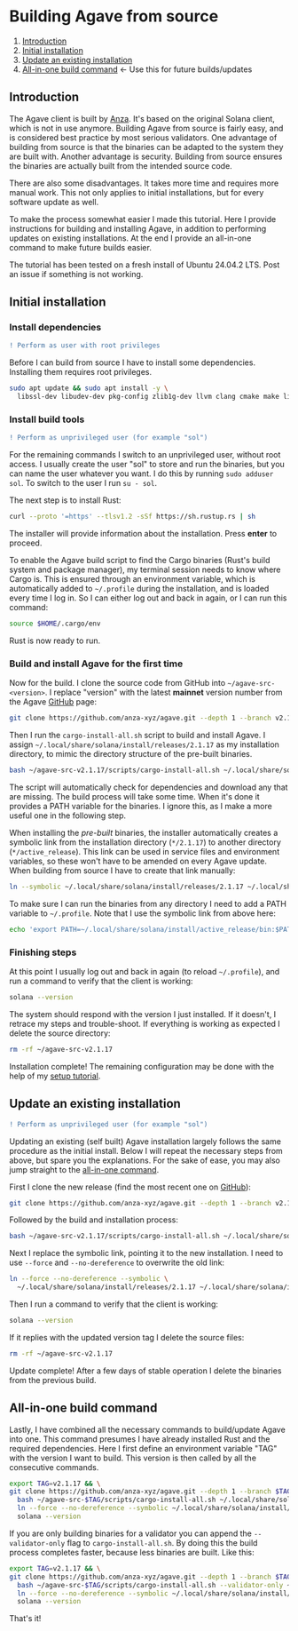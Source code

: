 # Building Agave from source

 1. [Introduction](#introduction)
 2. [Initial installation](#initial-installation)
 3. [Update an existing installation](#update-an-existing-installation)
 4. [All-in-one build command](#all-in-one-build-command) <- Use this for future builds/updates


## Introduction

The Agave client is built by [Anza](https://www.anza.xyz/). It's based on the original Solana client, which is not in use anymore. Building Agave from source is fairly easy, and is considered best practice by most serious validators. One advantage of building from source is that the binaries can be adapted to the system they are built with. Another advantage is security. Building from source ensures the binaries are actually built from the intended source code.

There are also some disadvantages. It takes more time and requires more manual work. This not only applies to initial installations, but for every software update as well.

To make the process somewhat easier I made this tutorial. Here I provide instructions for building and installing Agave, in addition to performing updates on existing installations. At the end I provide an all-in-one command to make future builds easier.

The tutorial has been tested on a fresh install of Ubuntu 24.04.2 LTS. Post an issue if something is not working.


## Initial installation

### Install dependencies
```diff
! Perform as user with root privileges
```

Before I can build from source I have to install some dependencies. Installing them requires root privileges.
```bash
sudo apt update && sudo apt install -y \
  libssl-dev libudev-dev pkg-config zlib1g-dev llvm clang cmake make libprotobuf-dev protobuf-compiler
```

### Install build tools
```diff
! Perform as unprivileged user (for example "sol")
```
For the remaining commands I switch to an unprivileged user, without root access. I usually create the user "sol" to store and run the binaries, but you can name the user whatever you want. I do this by running `sudo adduser sol`. To switch to the user I run `su - sol`.

The next step is to install Rust:
```bash
curl --proto '=https' --tlsv1.2 -sSf https://sh.rustup.rs | sh
```
The installer will provide information about the installation. Press **enter** to proceed.

To enable the Agave build script to find the Cargo binaries (Rust's build system and package manager), my terminal session needs to know where Cargo is. This is ensured through an environment variable, which is automatically added to `~/.profile` during the installation, and is loaded every time I log in. So I can either log out and back in again, or I can run this command:
```bash
source $HOME/.cargo/env
```
Rust is now ready to run.

### Build and install Agave for the first time

Now for the build. I clone the source code from GitHub into `~/agave-src-<version>`. I replace "version" with the latest **mainnet** version number from the Agave [GitHub](https://github.com/anza-xyz/agave/releases) page:
```bash
git clone https://github.com/anza-xyz/agave.git --depth 1 --branch v2.1.17 ~/agave-src-v2.1.17
```

Then I run the `cargo-install-all.sh` script to build and install Agave. I assign `~/.local/share/solana/install/releases/2.1.17` as my installation directory, to mimic the directory structure of the pre-built binaries.
```bash
bash ~/agave-src-v2.1.17/scripts/cargo-install-all.sh ~/.local/share/solana/install/releases/2.1.17
```
The script will automatically check for dependencies and download any that are missing. The build process will take some time. When it's done it provides a PATH variable for the binaries. I ignore this, as I make a more useful one in the following step.

When installing the *pre-built* binaries, the installer automatically creates a symbolic link from the installation directory (`*/2.1.17`) to another directory (`*/active_release`). This link can be used in service files and environment variables, so these won't have to be amended on every Agave update. When building from source I have to create that link manually:
```bash
ln --symbolic ~/.local/share/solana/install/releases/2.1.17 ~/.local/share/solana/install/active_release
```

To make sure I can run the binaries from any directory I need to add a PATH variable to `~/.profile`. Note that I use the symbolic link from above here:
```bash
echo 'export PATH=~/.local/share/solana/install/active_release/bin:$PATH' >> ~/.profile
```

### Finishing steps

At this point I usually log out and back in again (to reload `~/.profile`), and run a command to verify that the client is working:
```bash
solana --version
```

The system should respond with the version I just installed. If it doesn't, I retrace my steps and trouble-shoot. If everything is working as expected I delete the source directory:
```bash
rm -rf ~/agave-src-v2.1.17
```
Installation complete! The remaining configuration may be done with the help of my [setup tutorial](https://github.com/agjell/sol-tutorials/blob/master/setting-up-a-solana-devnet-validator.md#configure-solana).


## Update an existing installation
```diff
! Perform as unprivileged user (for example "sol")
```

Updating an existing (self built) Agave installation largely follows the same procedure as the initial install. Below I will repeat the necessary steps from above, but spare you the explanations. For the sake of ease, you may also jump straight to the [all-in-one command](#all-in-one-build-command).

First I clone the new release (find the most recent one on [GitHub](https://github.com/anza-xyz/agave/releases)):
```bash
git clone https://github.com/anza-xyz/agave.git --depth 1 --branch v2.1.17 ~/agave-src-v2.1.17
```

Followed by the build and installation process:
```bash
bash ~/agave-src-v2.1.17/scripts/cargo-install-all.sh ~/.local/share/solana/install/releases/2.1.17
```

Next I replace the symbolic link, pointing it to the new installation. I need to use `--force` and `--no-dereference` to overwrite the old link:
```bash
ln --force --no-dereference --symbolic \
  ~/.local/share/solana/install/releases/2.1.17 ~/.local/share/solana/install/active_release
```

Then I run a command to verify that the client is working:
```bash
solana --version
```

If it replies with the updated version tag I delete the source files:
```bash
rm -rf ~/agave-src-v2.1.17
```

Update complete! After a few days of stable operation I delete the binaries from the previous build.


## All-in-one build command

Lastly, I have combined all the necessary commands to build/update Agave into one. This command presumes I have already installed Rust and the required dependencies. Here I first define an environment variable "TAG" with the version I want to build. This version is then called by all the consecutive commands.

```bash
export TAG=v2.1.17 && \
git clone https://github.com/anza-xyz/agave.git --depth 1 --branch $TAG ~/agave-src-$TAG && \
  bash ~/agave-src-$TAG/scripts/cargo-install-all.sh ~/.local/share/solana/install/releases/$TAG && \
  ln --force --no-dereference --symbolic ~/.local/share/solana/install/releases/$TAG ~/.local/share/solana/install/active_release && \
  solana --version
```

If you are only building binaries for a validator you can append the `--validator-only` flag to `cargo-install-all.sh`. By doing this the build process completes faster, because less binaries are built. Like this:
```bash
export TAG=v2.1.17 && \
git clone https://github.com/anza-xyz/agave.git --depth 1 --branch $TAG ~/agave-src-$TAG && \
  bash ~/agave-src-$TAG/scripts/cargo-install-all.sh --validator-only ~/.local/share/solana/install/releases/$TAG && \
  ln --force --no-dereference --symbolic ~/.local/share/solana/install/releases/$TAG ~/.local/share/solana/install/active_release && \
  solana --version
```

That's it!

